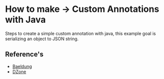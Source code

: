 
# How to make -> Custom Annotations with Java
Steps to create a simple custom annotation with java, this example goal is serializing
an object to JSON string.


## Reference's

 - [Baeldung](https://www.baeldung.com/java-custom-annotation)
 - [DZone](https://dzone.com/articles/creating-custom-annotations-in-java)

